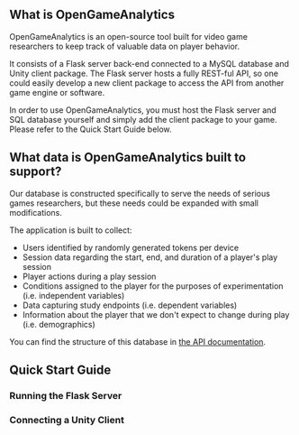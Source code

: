 ## What is OpenGameAnalytics

OpenGameAnalytics is an open-source tool built for video game researchers to keep track of valuable data on player behavior. 

It consists of a Flask server back-end connected to a MySQL database and Unity client package. The Flask server hosts a fully REST-ful API, so one could easily develop a new client package to access the API from another game engine or software.

In order to use OpenGameAnalytics, you must host the Flask server and SQL database yourself and simply add the client package to your game. Please refer to the Quick Start Guide below.

## What data is OpenGameAnalytics built to support?

Our database is constructed specifically to serve the needs of serious games researchers, but these needs could be expanded with small modifications.

The application is built to collect:
- Users identified by randomly generated tokens per device
- Session data regarding the start, end, and duration of a player's play session
- Player actions during a play session
- Conditions assigned to the player for the purposes of experimentation (i.e. independent variables)
- Data capturing study endpoints (i.e. dependent variables)
- Information about the player that we don't expect to change during play (i.e. demographics)

You can find the structure of this database in [the API documentation](https://docs.google.com/document/d/1boJc0PTgcztlJy4J4IM-3FxQNMzzfH5-iXgfxh5r_A4/edit?usp=sharing).

## Quick Start Guide

### Running the Flask Server

### Connecting a Unity Client


